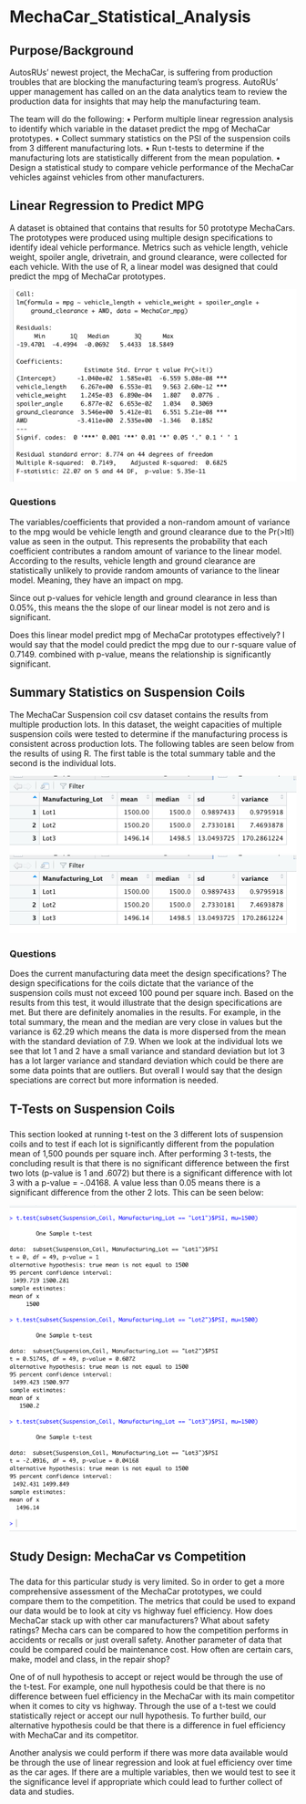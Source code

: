 # MechaCar_Statistical_Analysis

## Purpose/Background
AutosRUs’ newest project, the MechaCar, is suffering from production troubles that are blocking the manufacturing team’s progress. AutoRUs’ upper management has called on an the data analytics team to review the production data for insights that may help the manufacturing team. 

The team will do the following:
	•	Perform multiple linear regression analysis to identify which variable in the dataset predict the mpg of MechaCar prototypes.
	•	Collect summary statistics on the PSI of the suspension coils from 3 different manufacturing lots.
	•	Run t-tests to determine if the manufacturing lots are statistically different from the mean population.
	•	Design a statistical study to compare vehicle performance of the MechaCar vehicles against vehicles from other manufacturers. 

## Linear Regression to Predict MPG
A dataset is obtained that contains that results for 50 prototype MechaCars. The prototypes were produced using multiple design specifications to identify ideal vehicle performance. Metrics such as vehicle length, vehicle weight,  spoiler angle, drivetrain, and ground clearance, were collected for each vehicle. With the use of R, a linear model was designed that could predict the mpg of MechaCar prototypes. 

![](https://github.com/holleyvoegtle/MechaCar_Statistical_Analysis/blob/main/images:graphs/output%20from%20linear%20regression%20DEL1.png)

### Questions 
The variables/coefficients that provided a non-random amount of variance to the mpg would be vehicle length and ground clearance due to the Pr(>ltl) value as seen in the output. This represents the probability that each coefficient contributes a random amount of variance to the linear model. According to the results, vehicle length and ground clearance are statistically unlikely to provide random amounts of variance to the linear model. Meaning, they have an impact on mpg. 

Since out p-values for vehicle length and ground clearance in less than 0.05%, this means the the slope of our linear model is not zero and is significant. 

Does this linear model predict mpg of MechaCar prototypes effectively? I would say that the model could predict the mpg due to our r-square value of 0.7149. combined with p-value, means the relationship is significantly significant. 



## Summary Statistics on Suspension Coils
The MechaCar Suspension coil csv dataset contains the results from multiple production lots. In this dataset, the weight capacities of multiple suspension coils were tested to determine if the manufacturing process is consistent across production lots. The following tables are seen below from the results of using R. The first table is the total summary table and the second is the individual lots. 

![](https://github.com/holleyvoegtle/MechaCar_Statistical_Analysis/blob/main/images:graphs/lot%20summary.png)
![](https://github.com/holleyvoegtle/MechaCar_Statistical_Analysis/blob/main/images:graphs/lot%20summary.png)

### Questions
Does the current manufacturing data meet the design specifications? The design specifications for the coils dictate that the variance of the suspension coils must not exceed 100 pound per square inch. Based on the results from this test, it would illustrate that the design specifications are met. But there are definitely anomalies in the results. For example, in the total summary, the mean and the median are very close in values but the variance is 62.29 which means the data is more dispersed from the mean with the standard deviation of 7.9. When we look at the individual lots we see that lot 1 and 2 have a small variance and standard deviation but lot 3 has a lot larger variance and standard deviation which could be there are some data points that are outliers. But overall I would say that the design speciations are correct but more information is needed. 

## T-Tests on Suspension Coils

### 
This section looked at running t-test on the 3 different lots of suspension coils and to test if each lot is significantly different from the population mean of 1,500 pounds per square inch. After performing 3 t-tests, the concluding result is that there is no significant difference between the first two lots (p-value is 1 and .6072) but there is a significant difference with lot 3 with a p-value = -.04168.  A value less than 0.05 means there is a significant difference from the other 2 lots. This can be seen below:

![](https://github.com/holleyvoegtle/MechaCar_Statistical_Analysis/blob/main/images:graphs/t-tests.png)

## Study Design: MechaCar vs Competition 

### 
The data for this particular study is very limited. So in order to get a more comprehensive assessment of the MechaCar prototypes, we could compare them to the competition. The metrics that could be used to expand our data would be to look at city vs highway fuel efficiency. How does MechaCar stack up with other car manufacturers? What about safety ratings? Mecha cars can be compared to how the competition performs in accidents or recalls or just overall safety. Another parameter of data that could be compared could be maintenance cost. How often are certain cars, make, model and class, in the repair shop? 

One of of null hypothesis to accept or reject would be through the use of the t-test. For example, one null hypothesis could be that there is no difference between fuel efficiency in the MechaCar with its main competitor when it comes to city vs highway. Through the use of a t-test we could statistically reject or accept our null hypothesis. To further build, our alternative hypothesis could be that there is a difference in fuel efficiency with MechaCar and its competitor. 

Another analysis we could perform if there was more data available would be through the use of linear regression and look at fuel efficiency over time as the car ages. If there are a multiple variables, then we would test to see it the significance level if appropriate which could lead to further collect of data and studies. 

